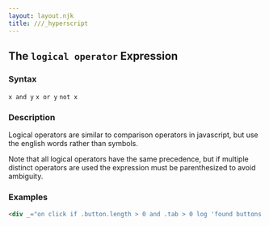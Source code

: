 ```yaml
---
layout: layout.njk
title: ///_hyperscript
---
```


## The `logical operator` Expression

### Syntax

`x and y`
`x or y`
`not x`

### Description

Logical operators are similar to comparison operators in javascript, but use the english words rather than symbols.

Note that all logical operators have the same precedence, but if multiple distinct operators are used the
expression must be parenthesized to avoid ambiguity.

### Examples

```html
<div _="on click if .button.length > 0 and .tab > 0 log 'found buttons and tabs!" ">Find buttons & tabs</div>
```